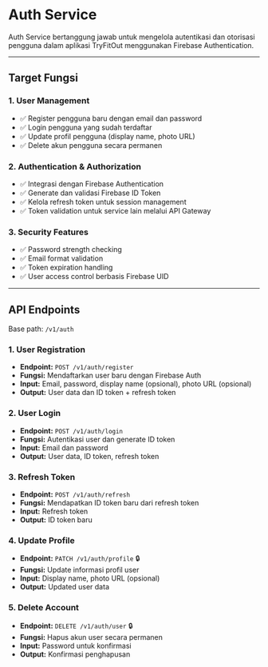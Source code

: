# Auth Service

Auth Service bertanggung jawab untuk mengelola autentikasi dan otorisasi pengguna dalam aplikasi TryFitOut menggunakan Firebase Authentication.

---

## Target Fungsi

### 1. User Management

* ✅ Register pengguna baru dengan email dan password
* ✅ Login pengguna yang sudah terdaftar
* ✅ Update profil pengguna (display name, photo URL)
* ✅ Delete akun pengguna secara permanen

### 2. Authentication & Authorization

* ✅ Integrasi dengan Firebase Authentication
* ✅ Generate dan validasi Firebase ID Token
* ✅ Kelola refresh token untuk session management
* ✅ Token validation untuk service lain melalui API Gateway

### 3. Security Features

* ✅ Password strength checking
* ✅ Email format validation
* ✅ Token expiration handling
* ✅ User access control berbasis Firebase UID

---

## API Endpoints

Base path: `/v1/auth`

### 1. User Registration

* **Endpoint:** `POST /v1/auth/register`
* **Fungsi:** Mendaftarkan user baru dengan Firebase Auth
* **Input:** Email, password, display name (opsional), photo URL (opsional)
* **Output:** User data dan ID token + refresh token

### 2. User Login

* **Endpoint:** `POST /v1/auth/login`
* **Fungsi:** Autentikasi user dan generate ID token
* **Input:** Email dan password
* **Output:** User data, ID token, refresh token

### 3. Refresh Token

* **Endpoint:** `POST /v1/auth/refresh`
* **Fungsi:** Mendapatkan ID token baru dari refresh token
* **Input:** Refresh token
* **Output:** ID token baru

### 4. Update Profile

* **Endpoint:** `PATCH /v1/auth/profile` 🔒
* **Fungsi:** Update informasi profil user
* **Input:** Display name, photo URL (opsional)
* **Output:** Updated user data

### 5. Delete Account

* **Endpoint:** `DELETE /v1/auth/user` 🔒
* **Fungsi:** Hapus akun user secara permanen
* **Input:** Password untuk konfirmasi
* **Output:** Konfirmasi penghapusan
